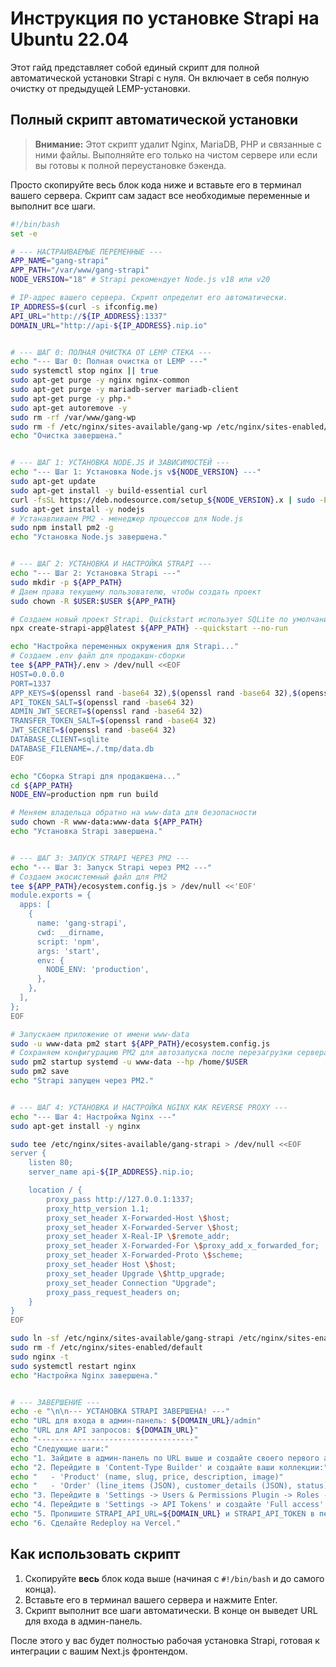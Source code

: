 # Инструкция по установке Strapi на Ubuntu 22.04

Этот гайд представляет собой единый скрипт для полной автоматической установки Strapi с нуля. Он включает в себя полную очистку от предыдущей LEMP-установки.

## Полный скрипт автоматической установки

> **Внимание:** Этот скрипт удалит Nginx, MariaDB, PHP и связанные с ними файлы. Выполняйте его только на чистом сервере или если вы готовы к полной переустановке бэкенда.

Просто скопируйте весь блок кода ниже и вставьте его в терминал вашего сервера. Скрипт сам задаст все необходимые переменные и выполнит все шаги.

```bash
#!/bin/bash
set -e

# --- НАСТРАИВАЕМЫЕ ПЕРЕМЕННЫЕ ---
APP_NAME="gang-strapi"
APP_PATH="/var/www/gang-strapi"
NODE_VERSION="18" # Strapi рекомендует Node.js v18 или v20

# IP-адрес вашего сервера. Скрипт определит его автоматически.
IP_ADDRESS=$(curl -s ifconfig.me)
API_URL="http://${IP_ADDRESS}:1337"
DOMAIN_URL="http://api-${IP_ADDRESS}.nip.io"


# --- ШАГ 0: ПОЛНАЯ ОЧИСТКА ОТ LEMP СТЕКА ---
echo "--- Шаг 0: Полная очистка от LEMP ---"
sudo systemctl stop nginx || true
sudo apt-get purge -y nginx nginx-common
sudo apt-get purge -y mariadb-server mariadb-client
sudo apt-get purge -y php.*
sudo apt-get autoremove -y
sudo rm -rf /var/www/gang-wp
sudo rm -f /etc/nginx/sites-available/gang-wp /etc/nginx/sites-enabled/gang-wp
echo "Очистка завершена."


# --- ШАГ 1: УСТАНОВКА NODE.JS И ЗАВИСИМОСТЕЙ ---
echo "--- Шаг 1: Установка Node.js v${NODE_VERSION} ---"
sudo apt-get update
sudo apt-get install -y build-essential curl
curl -fsSL https://deb.nodesource.com/setup_${NODE_VERSION}.x | sudo -E bash -
sudo apt-get install -y nodejs
# Устанавливаем PM2 - менеджер процессов для Node.js
sudo npm install pm2 -g
echo "Установка Node.js завершена."


# --- ШАГ 2: УСТАНОВКА И НАСТРОЙКА STRAPI ---
echo "--- Шаг 2: Установка Strapi ---"
sudo mkdir -p ${APP_PATH}
# Даем права текущему пользователю, чтобы создать проект
sudo chown -R $USER:$USER ${APP_PATH}

# Создаем новый проект Strapi. Quickstart использует SQLite по умолчанию - идеально для легкого старта.
npx create-strapi-app@latest ${APP_PATH} --quickstart --no-run

echo "Настройка переменных окружения для Strapi..."
# Создаем .env файл для продакшн-сборки
tee ${APP_PATH}/.env > /dev/null <<EOF
HOST=0.0.0.0
PORT=1337
APP_KEYS=$(openssl rand -base64 32),$(openssl rand -base64 32),$(openssl rand -base64 32)
API_TOKEN_SALT=$(openssl rand -base64 32)
ADMIN_JWT_SECRET=$(openssl rand -base64 32)
TRANSFER_TOKEN_SALT=$(openssl rand -base64 32)
JWT_SECRET=$(openssl rand -base64 32)
DATABASE_CLIENT=sqlite
DATABASE_FILENAME=./.tmp/data.db
EOF

echo "Сборка Strapi для продакшена..."
cd ${APP_PATH}
NODE_ENV=production npm run build

# Меняем владельца обратно на www-data для безопасности
sudo chown -R www-data:www-data ${APP_PATH}
echo "Установка Strapi завершена."


# --- ШАГ 3: ЗАПУСК STRAPI ЧЕРЕЗ PM2 ---
echo "--- Шаг 3: Запуск Strapi через PM2 ---"
# Создаем экосистемный файл для PM2
tee ${APP_PATH}/ecosystem.config.js > /dev/null <<'EOF'
module.exports = {
  apps: [
    {
      name: 'gang-strapi',
      cwd: __dirname,
      script: 'npm',
      args: 'start',
      env: {
        NODE_ENV: 'production',
      },
    },
  ],
};
EOF

# Запускаем приложение от имени www-data
sudo -u www-data pm2 start ${APP_PATH}/ecosystem.config.js
# Сохраняем конфигурацию PM2 для автозапуска после перезагрузки сервера
sudo pm2 startup systemd -u www-data --hp /home/$USER
sudo pm2 save
echo "Strapi запущен через PM2."


# --- ШАГ 4: УСТАНОВКА И НАСТРОЙКА NGINX КАК REVERSE PROXY ---
echo "--- Шаг 4: Настройка Nginx ---"
sudo apt-get install -y nginx

sudo tee /etc/nginx/sites-available/gang-strapi > /dev/null <<EOF
server {
    listen 80;
    server_name api-${IP_ADDRESS}.nip.io;

    location / {
        proxy_pass http://127.0.0.1:1337;
        proxy_http_version 1.1;
        proxy_set_header X-Forwarded-Host \$host;
        proxy_set_header X-Forwarded-Server \$host;
        proxy_set_header X-Real-IP \$remote_addr;
        proxy_set_header X-Forwarded-For \$proxy_add_x_forwarded_for;
        proxy_set_header X-Forwarded-Proto \$scheme;
        proxy_set_header Host \$host;
        proxy_set_header Upgrade \$http_upgrade;
        proxy_set_header Connection "Upgrade";
        proxy_pass_request_headers on;
    }
}
EOF

sudo ln -sf /etc/nginx/sites-available/gang-strapi /etc/nginx/sites-enabled/
sudo rm -f /etc/nginx/sites-enabled/default
sudo nginx -t
sudo systemctl restart nginx
echo "Настройка Nginx завершена."


# --- ЗАВЕРШЕНИЕ ---
echo -e "\n\n--- УСТАНОВКА STRAPI ЗАВЕРШЕНА! ---"
echo "URL для входа в админ-панель: ${DOMAIN_URL}/admin"
echo "URL для API запросов: ${DOMAIN_URL}"
echo "-----------------------------------"
echo "Следующие шаги:"
echo "1. Зайдите в админ-панель по URL выше и создайте своего первого администратора."
echo "2. Перейдите в 'Content-Type Builder' и создайте ваши коллекции:"
echo "   - 'Product' (name, slug, price, description, image)"
echo "   - 'Order' (line_items (JSON), customer_details (JSON), status)"
echo "3. Перейдите в 'Settings -> Users & Permissions Plugin -> Roles -> Public' и разрешите 'find' и 'findOne' для Products."
echo "4. Перейдите в 'Settings -> API Tokens' и создайте 'Full access' токен. Скопируйте его."
echo "5. Пропишите STRAPI_API_URL=${DOMAIN_URL} и STRAPI_API_TOKEN в переменных окружения на Vercel."
echo "6. Сделайте Redeploy на Vercel."
```

## Как использовать скрипт

1.  Скопируйте **весь** блок кода выше (начиная с `#!/bin/bash` и до самого конца).
2.  Вставьте его в терминал вашего сервера и нажмите Enter.
3.  Скрипт выполнит все шаги автоматически. В конце он выведет URL для входа в админ-панель.

После этого у вас будет полностью рабочая установка Strapi, готовая к интеграции с вашим Next.js фронтендом.
